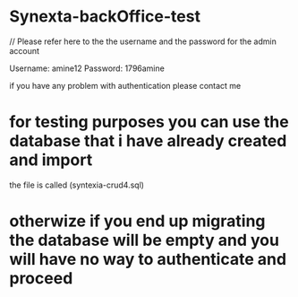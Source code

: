 # Synexta-backOffice-test


// Please refer here to the  the username and the password for the admin account 

Username: amine12
Password: 1796amine 

if you have any problem with authentication please contact me 


# for testing purposes you can use the database that i have already created and import

the file is called (syntexia-crud4.sql)

# otherwize if you end up migrating the database will be empty and you will have no way to authenticate and proceed 
